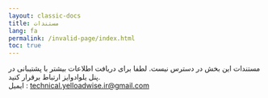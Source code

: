 ```yaml
---
layout: classic-docs
title: مستندات
lang: fa
permalink: /invalid-page/index.html
toc: true
---
```


مستندات این بخش در دسترس نیست. لطفا برای دریافت اطلاعات بیشتر با پشتیبانی در پنل یلوادوایز ارتباط برقرار کنید.   
ایمیل : technical.yelloadwise.ir@gmail.com   
